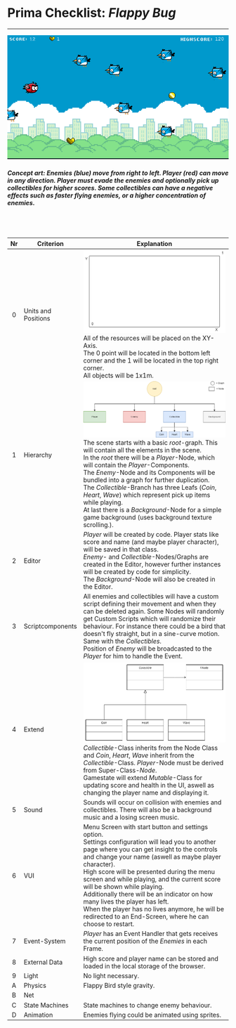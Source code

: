 # Prima Checklist: _Flappy Bug_

---

![](atc.png) <br />

##### _Concept art: Enemies (blue) move from right to left. Player (red) can move in any direction. Player must evade the enemies and optionally pick up collectibles for higher scores. Some collectibles can have a negative effects such as faster flying enemies, or a higher concentration of enemies._

<br />
<br />

| Nr  | Criterion           | Explanation                                                                                                                                                                                                                                                                                                                                                                                                                                                                                                                                               |
| :-: | ------------------- | --------------------------------------------------------------------------------------------------------------------------------------------------------------------------------------------------------------------------------------------------------------------------------------------------------------------------------------------------------------------------------------------------------------------------------------------------------------------------------------------------------------------------------------------------------- |
|  0  | Units and Positions | ![](01.png) <br /> All of the resources will be placed on the XY-Axis.<br /> The 0 point will be located in the bottom left corner and the 1 will be located in the top right corner.<br /> All objects will be 1x1m.                                                                                                                                                                                                                                                                                                                                     |
|  1  | Hierarchy           | ![](hierarchy.png)<br /> The scene starts with a basic _root_-graph. This will contain all the elements in the scene.<br /> In the _root_ there will be a _Player_-Node, which will contain the _Player_-Components.<br /> The _Enemy_-Node and its Components will be bundled into a graph for further duplication.<br /> The _Collectible_-Branch has three Leafs (_Coin_, _Heart_, _Wave_) which represent pick up items while playing.<br /> At last there is a _Background_-Node for a simple game background (uses background texture scrolling.).  |
|  2  | Editor              | _Player_ will be created by code. Player stats like score and name (and maybe player character), will be saved in that class.<br /> _Enemy_- and _Collectible_-Nodes/Graphs are created in the Editor, however further instances will be created by code for simplicity.<br /> The _Background_-Node will also be created in the Editor.                                                                                                                                                                                                                  |
|  3  | Scriptcomponents    | All enemies and collectibles will have a custom script defining their movement and when they can be deleted again. Some Nodes will randomly get Custom Scripts which will randomize their behaviour. For instance there could be a bird that doesn't fly straight, but in a sine-curve motion. Same with the _Collectibles_.<br /> Position of _Enemy_ will be broadcasted to the _Player_ for him to handle the Event.                                                                                                                                   |
|  4  | Extend              | ![](collectible_class.png)<br /> _Collectible_-Class inherits from the Node Class and _Coin_, _Heart_, _Wave_ inherit from the _Collectible_-Class. _Player_-Node must be derived from Super-Class-_Node_.<br /> Gamestate will extend _Mutable_-Class for updating score and health in the UI, aswell as changing the player name and displaying it.                                                                                                                                                                                                     |
|  5  | Sound               | Sounds will occur on collision with enemies and collectibles. There will also be a background music and a losing screen music.                                                                                                                                                                                                                                                                                                                                                                                                                            |
|  6  | VUI                 | Menu Screen with start button and settings option.<br /> Settings configuration will lead you to another page where you can get insight to the controls and change your name (aswell as maybe player character).<br /> High score will be presented during the menu screen and while playing, and the current score will be shown while playing.<br /> Additionally there will be an indicator on how many lives the player has left.<br /> When the player has no lives anymore, he will be redirected to an End-Screen, where he can choose to restart. |
|  7  | Event-System        | _Player_ has an Event Handler that gets receives the current position of the _Enemies_ in each Frame.                                                                                                                                                                                                                                                                                                                                                                                                                                                     |
|  8  | External Data       | High score and player name can be stored and loaded in the local storage of the browser.                                                                                                                                                                                                                                                                                                                                                                                                                                                                  |
|  9  | Light               | No light necessary.                                                                                                                                                                                                                                                                                                                                                                                                                                                                                                                                       |
|  A  | Physics             | Flappy Bird style gravity.                                                                                                                                                                                                                                                                                                                                                                                                                                                                                                                                |
|  B  | Net                 |                                                                                                                                                                                                                                                                                                                                                                                                                                                                                                                                                           |
|  C  | State Machines      | State machines to change enemy behaviour.                                                                                                                                                                                                                                                                                                                                                                                                                                                                                                                 |
|  D  | Animation           | Enemies flying could be animated using sprites.                                                                                                                                                                                                                                                                                                                                                                                                                                                                                                           |
